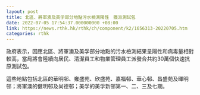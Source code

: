 ```yaml
---
layout: post
title: 北區、將軍澳及美孚部分地點污水檢測陽性　獲派測試包
date: 2022-07-05 17:54:37.000000000 +08:00
link: https://news.rthk.hk/rthk/ch/component/k2/1656313-20220705.htm
categories: rthk
---
```


政府表示，因應北區、將軍澳及美孚部分地點的污水檢測結果呈陽性和病毒量相對較高，當局將會陸續向居民、清潔員工和物業管理員工派發合共約30萬個快速抗原測試包。

這些地點包括北區的華明邨、雍盛苑、欣盛苑、嘉福邨、華心邨、昌盛苑及暉明邨；將軍澳的健明邨及尚德邨；美孚的美孚新邨第一、二、三及七期。
